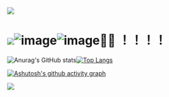 # <img src="https://readme-typing-svg.herokuapp.com/?lines=I%20AM%20LIMO%20!%20!%20!%20!;Welcome%20to%20limo's%20Github%20Homepage&font=Roboto" />

# <img src="https://visitor-badge.glitch.me/badge?page_id=https://github.com/limoest&right_color=red" />![image](https://img.shields.io/badge/good-limo-green)![image](https://img.shields.io/badge/black-li-blue)👀🐒 ！！！！

![Anurag's GitHub stats](https://github-readme-stats.vercel.app/api?username=limoest&show_icons=true&theme=cobalt2)[![Top Langs](https://github-readme-stats.vercel.app/api/top-langs/?username=limoest&layout=compact&theme=cobalt)](https://github.com/anuraghazra/github-readme-stats)

[![Ashutosh's github activity graph](https://activity-graph.herokuapp.com/graph?username=limoest&theme=react-dark)](https://github.com/ashutosh00710/github-readme-activity-graph)

![](https://stats.justsong.cn/api/github?username=limoest&theme=dark)
